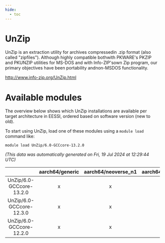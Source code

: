 ```yaml
---
hide:
  - toc
---
```


UnZip
=====


UnZip is an extraction utility for archives compressedin .zip format (also called "zipfiles"). Although highly compatible bothwith PKWARE's PKZIP and PKUNZIP utilities for MS-DOS and with Info-ZIP'sown Zip program, our primary objectives have been portability andnon-MSDOS functionality.

http://www.info-zip.org/UnZip.html
# Available modules


The overview below shows which UnZip installations are available per target architecture in EESSI, ordered based on software version (new to old).

To start using UnZip, load one of these modules using a `module load` command like:

```shell
module load UnZip/6.0-GCCcore-13.2.0
```

*(This data was automatically generated on Fri, 19 Jul 2024 at 12:29:44 UTC)*  

| |aarch64/generic|aarch64/neoverse_n1|aarch64/neoverse_v1|x86_64/generic|x86_64/amd/zen2|x86_64/amd/zen3|x86_64/intel/haswell|x86_64/intel/skylake_avx512|
| :---: | :---: | :---: | :---: | :---: | :---: | :---: | :---: | :---: |
|UnZip/6.0-GCCcore-13.2.0|x|x|x|x|x|x|x|x|
|UnZip/6.0-GCCcore-12.3.0|x|x|x|x|x|x|x|x|
|UnZip/6.0-GCCcore-12.2.0|x|x|x|x|x|x|x|x|
